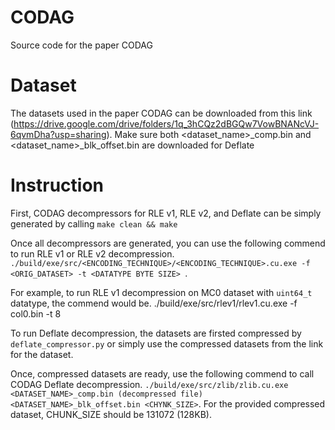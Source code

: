 # CODAG
Source code for the paper CODAG

<!-- # README
We will update the read me with the instructions in coming weeks. We are cleaning up the codebase and adding scripts for easy execution. 
 -->
 
# Dataset
The datasets used in the paper CODAG can be downloaded from this link (https://drive.google.com/drive/folders/1q_3hCQz2dBGQw7VowBNANcVJ-6qvmDha?usp=sharing). Make sure both <dataset_name>_comp.bin and <dataset_name>_blk_offset.bin are downloaded for Deflate

# Instruction

First, CODAG decompressors for RLE v1, RLE v2, and Deflate can be simply generated by calling
`make clean && make`

Once all decompressors are generated, you can use the following commend to run RLE v1 or RLE v2 decompression.
`./build/exe/src/<ENCODING_TECHNIQUE>/<ENCODING_TECHNIQUE>.cu.exe -f <ORIG_DATASET> -t <DATATYPE BYTE SIZE> `.

For example, to run RLE v1 decompression on MC0 dataset with `uint64_t` datatype, the commend would be.
./build/exe/src/rlev1/rlev1.cu.exe -f col0.bin -t 8

To run Deflate decompression, the datasets are firsted compressed by `deflate_compressor.py` or simply use the compressed datasets from the link for the dataset.

Once, compressed datasets are ready, use the following commend to call CODAG Deflate decompression.
`./build/exe/src/zlib/zlib.cu.exe  <DATASET_NAME>_comp.bin (decompressed file)  <DATASET_NAME>_blk_offset.bin <CHYNK_SIZE>`.
For the provided compressed dataset, CHUNK_SIZE should be 131072 (128KB). 
